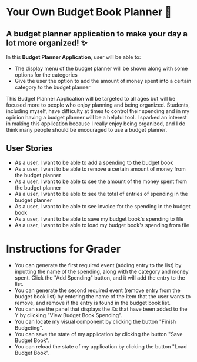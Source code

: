 # Your Own Budget Book Planner :seedling:

## A budget planner application to make your day a lot more organized! :sparkles:

In this **Budget Planner Application**, user will be able to:
- The display menu of the budget planner will be shown along with some options for the categories
- Give the user the option to add the amount of money spent into a certain category to the budget planner

This Budget Planner Application will be targeted to all ages but will be focused 
more to people who enjoy planning and being organized. Students, including myself,
have difficulty at times to control their spending and in my opinion having a budget planner
will be a helpful tool. I sparked an interest in making this application because I really enjoy 
being organized, and I do think many people should be encouraged to use a budget planner.

## User Stories 
- As a user, I want to be able to add a spending to the budget book
- As a user, I want to be able to remove a certain amount of money from the budget planner
- As a user, I want to be able to see the amount of the money spent from the budget planner
- As a user, I want to be able to see the total of entries of spending in the budget planner
- As a user, I want to be able to see invoice for the spending in the budget book
- As a user, I want to be able to save my budget book's spending to file
- As a user, I want to be able to load my budget book's spending from file
 
# Instructions for Grader

- You can generate the first required event (adding entry to the list) by inputting the name of the spending, 
along with the category and money spent. Click the "Add Spending" button, and it will add the entry to the list.
- You can generate the second required event (remove entry from the budget book list) by entering the name of the item 
that the user wants to remove, and remove if the entry is found in the budget book list.
- You can see the panel that displays the Xs that have been added to the Y by clicking "View Budget Book Spending".
- You can locate my visual component by clicking the button "Finish Budgeting".
- You can save the state of my application by clicking the button "Save Budget Book".
- You can reload the state of my application by clicking the button "Load Budget Book".